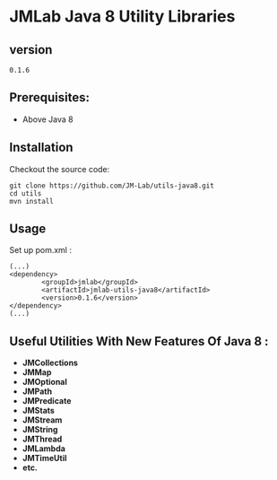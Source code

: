 JMLab Java 8 Utility Libraries
==============================
## version
	0.1.6

## Prerequisites:
* Above Java 8

## Installation

Checkout the source code:

    git clone https://github.com/JM-Lab/utils-java8.git
    cd utils
    mvn install

## Usage
Set up pom.xml :

    (...)
    <dependency>
			<groupId>jmlab</groupId>
			<artifactId>jmlab-utils-java8</artifactId>
			<version>0.1.6</version>
	</dependency>
    (...)

## Useful Utilities With New Features Of Java 8  :
* **JMCollections**
* **JMMap**
* **JMOptional**
* **JMPath**
* **JMPredicate**
* **JMStats**
* **JMStream**
* **JMString**
* **JMThread**
* **JMLambda**
* **JMTimeUtil**
* **etc.**





    